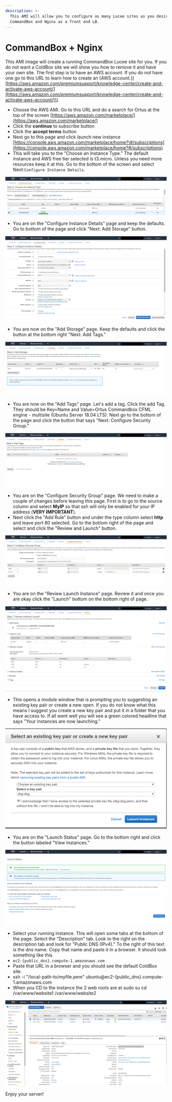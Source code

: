 ```yaml
---
description: >-
  This AMI will allow you to configure as many Lucee sites as you desire using
  CommandBox and Nginx as a front end LB.
---
```


# CommandBox + Nginx

This AMI image will create a running CommandBox Lucee site for you. If you do not want a ColdBox site we will show you how to remove it and have your own site. The first step is to have an AWS account. If you do not have one go to this URL to learn how to create an \[AWS account.\]\( [https://aws.amazon.com/premiumsupport/knowledge-center/create-and-activate-aws-account/](https://aws.amazon.com/premiumsupport/knowledge-center/create-and-activate-aws-account/)\)

* Choose the AWS AMI. Go to this URL and do a search for Ortus at the top of the screen [https://aws.amazon.com/marketplace/](https://aws.amazon.com/marketplace/)
* Click the **continue** to subscribe button
* Click the **accept terms** button
* Next go to this page and click launch new instance [https://console.aws.amazon.com/marketplace/home?\#/subscriptions](https://console.aws.amazon.com/marketplace/home?#/subscriptions)
* This will take you to the "Choose an Instance Type." The default instance and AWS free tier selected is t3.micro. Unless you need more resources keep it at this. Go to the bottom of the screen and select Next:`Configure Instance Details`. 

![Choose an Instance Type](../../../.gitbook/assets/image%20%286%29.png)

* You are on the "Configure Instance Details" page and keep the defaults. Go to bottom of the page and click "Next: Add Storage" button. 

![Configure Instance Details](../../../.gitbook/assets/image%20%283%29.png)

* You are now on the "Add Storage" page. Keep the defaults and click the button at the bottom right "Next: Add Tags."

![Add Storage](../../../.gitbook/assets/image.png)

* You are now on the "Add Tags" page. Let's add a tag. Click the add Tag. They should be Key=Name and Value=Ortus Commandbox CFML engine - multisite \(Ubuntu Server 18.04 LTS\). Next go to the bottom of the page and click the button that says "Next: Configure Security Group."

![Add Tags](../../../.gitbook/assets/image%20%285%29.png)

* You are on the "Configure Security Group" page. We need to make a couple of changes before leaving this page. First is to go to the source column and select **MyIP** so that ssh will only be enabled for your IP address \(**VERY IMPORTANT**\).
* Next click the "Add Rule" button and under the type column select **http** and leave port 80 selected. Go to the bottom right of the page and select and click the "Review and Launch" button.

![Configure Security Group](../../../.gitbook/assets/image%20%284%29.png)

* You are on the "Review Launch Instance" page. Review it and once you are okay click the "Launch" bottom on the bottom right of page.

![Review Launch Instance](../../../.gitbook/assets/image%20%2812%29.png)

* This opens a module window that is prompting you to suggesting an existing key pair or create a new open. If you do not know what this means I suggest you create a new key pair and put it in a folder that you have access to. If all went well you will see a green colored headline that says "Your instances are now launching."  

![Select Key Pair](../../../.gitbook/assets/image%20%281%29.png)

* You are on the "Launch Status" page. Go to the bottom right and click the button labeled "View Instances." 

![Launch Status](../../../.gitbook/assets/image%20%282%29.png)

* Select your running instance. This will open some tabs at the bottom of the page. Select the "Description" tab. Look to the right on the description tab and look for "Public DNS \(IPv4\)." To the right of this text is the dns name. Copy that name and paste it in a browser. It should look something like this
* `ec2-{public_dns}.compute-1.amazonaws.com`
* Paste that URL in a browser and you should see the default ColdBox site.
* ssh -i "/local-path-to/myfile.pem" ubuntu@ec2-{public\_dns}.compute-1.amazonaws.com
* When you CD to the instance the 2 web roots are at sudo su cd /var/www/website1 /var/www/website2

![Running Instance](../../../.gitbook/assets/image%20%2810%29.png)

Enjoy your server!

